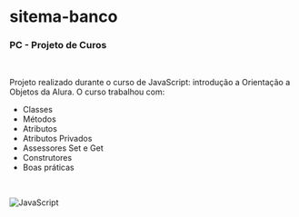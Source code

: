 # sitema-banco

### PC - Projeto de Curos

</br>

Projeto realizado durante o curso de JavaScript: introdução a Orientação a Objetos da Alura. O curso trabalhou com:
* Classes
* Métodos
* Atributos
* Atributos Privados
* Assessores Set e Get
* Construtores
* Boas práticas

</br>

![JavaScript](https://img.shields.io/badge/javascript-%23323330.svg?style=for-the-badge&logo=javascript&logoColor=%23F7DF1E)